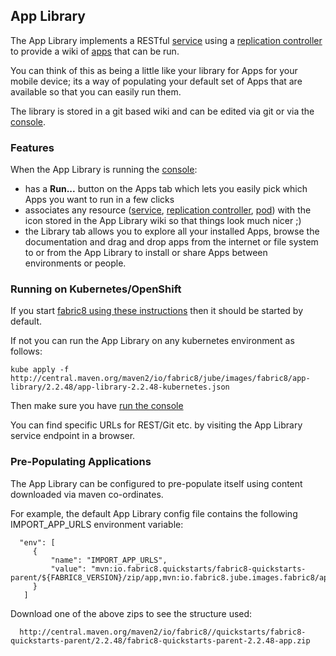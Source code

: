 ## App Library

The App Library implements a RESTful [service](services.html) using a [replication controller](replicationControllers.html) to provide a wiki of [apps](apps.html) that can be run.

You can think of this as being a little like your library for Apps for your mobile device; its a way of populating your default set of Apps that are available so that you can easily run them.

The library is stored in a git based wiki and can be edited via git or via the [console](console.html).

### Features

When the App Library is running the [console](console.html):

* has a **Run...** button on the Apps tab which lets you easily pick which Apps you want to run in a few clicks
* associates any resource ([service](services.html), [replication controller](replicationControllers.html), [pod](pod.html)) with the icon stored in the App Library wiki so that things look much nicer ;)
* the Library tab allows you to explore all your installed Apps, browse the documentation and drag and drop apps from the internet or file system to or from the App Library to install or share Apps between environments or people.

### Running on Kubernetes/OpenShift

If you start [fabric8 using these instructions](openShiftDocker.html) then it should be started by default.

If not you can run the App Library on any kubernetes environment as follows:

    kube apply -f  http://central.maven.org/maven2/io/fabric8/jube/images/fabric8/app-library/2.2.48/app-library-2.2.48-kubernetes.json

Then make sure you have [run the console](console.html)

You can find specific URLs for REST/Git etc. by visiting the App Library service endpoint in a browser.

### Pre-Populating Applications

The App Library can be configured to pre-populate itself using content downloaded via maven co-ordinates.

For example, the default App Library config file contains the following IMPORT_APP_URLS environment variable:

      "env": [
         {
             "name": "IMPORT_APP_URLS",
             "value": "mvn:io.fabric8.quickstarts/fabric8-quickstarts-parent/${FABRIC8_VERSION}/zip/app,mvn:io.fabric8.jube.images.fabric8/apps/${FABRIC8_VERSION}/zip/app"
         }
       ]
       
Download one of the above zips to see the structure used:

      http://central.maven.org/maven2/io/fabric8//quickstarts/fabric8-quickstarts-parent/2.2.48/fabric8-quickstarts-parent-2.2.48-app.zip